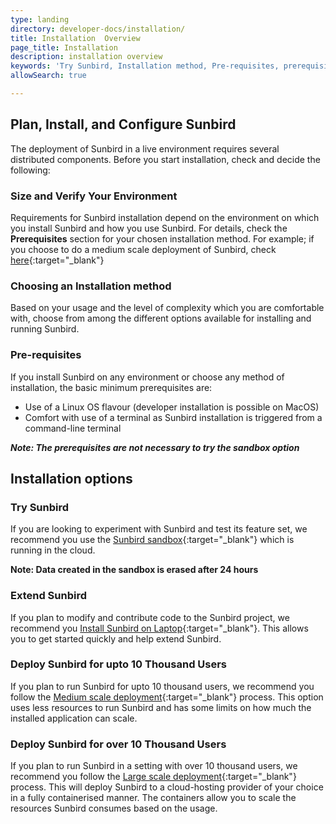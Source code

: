 ```yaml
---
type: landing
directory: developer-docs/installation/
title: Installation  Overview
page_title: Installation
description: installation overview
keywords: 'Try Sunbird, Installation method, Pre-requisites, prerequisites, Sandbox, Deployment'
allowSearch: true

---
```


## Plan, Install, and Configure Sunbird 
The deployment of Sunbird in a live environment requires several distributed components. Before you start installation, check and decide the following:

### Size and Verify Your Environment

Requirements for Sunbird installation depend on the environment on which you install Sunbird and how you use Sunbird. 
For details, check the **Prerequisites** section for your chosen installation method. For example; if you choose to do a medium scale deployment of Sunbird, check [here](http://www.sunbird.org/developer-docs/installation/medium_scale_deploy/#link1-1-1){:target="_blank"} 

### Choosing an Installation method

Based on your usage and the level of complexity which you are comfortable with, choose from among the different options available for installing and running Sunbird.

### Pre-requisites

If you install Sunbird on any environment or choose any method of installation, the basic minimum prerequisites are: 

   - Use of a Linux OS flavour (developer installation is possible on MacOS)
   - Comfort with use of a terminal as Sunbird installation is triggered from a command-line terminal

***Note: The prerequisites are not necessary to try the sandbox option***

## Installation options

### Try Sunbird

If you are looking to experiment with Sunbird and test its feature set, we recommend you use the [Sunbird sandbox](https://staging.open-sunbird.org/){:target="_blank"} which is running in the cloud. 

**Note: Data created in the sandbox is erased after 24 hours**

### Extend Sunbird

If you plan to modify and contribute code to the Sunbird project, we recommend you [Install Sunbird on Laptop]( developer-docs/installation/installing_sunbirdon_laptop/){:target="_blank"}. This allows you to get started quickly and help extend Sunbird.

### Deploy Sunbird for upto 10 Thousand Users

If you plan to run Sunbird for upto 10 thousand users, we recommend you follow the [Medium scale deployment](developer-docs/installation/medium_scale_deploy/){:target="_blank"} process. This option uses less resources to run Sunbird and has some limits on how much the installed application can scale.

### Deploy Sunbird for over 10 Thousand Users 

If you plan to run Sunbird in a setting with over 10 thousand users, we recommend you follow the [Large scale deployment](){:target="_blank"} process. 
This will deploy Sunbird to a cloud-hosting provider of your choice in a fully containerised manner. The containers allow you to scale the resources Sunbird consumes based on the usage.

